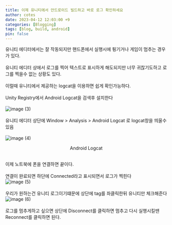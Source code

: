 ```yaml
---
title: 이제 유니티에서 안드로이드 빌드하고 바로 로그 확인하세요
author: cotes
date: 2023-04-12 12:03:00 +9
categories: [Blogging]
tags: [blog, build, android]
pin: false
---
```


유니티 에디터에서는 잘 작동되지만 핸드폰에서 실행시에 튕기거나 게임이 멈추는 경우가 있다. <br/><br/>
유니티 에디터 상에서 로그를 찍어 텍스트로 표시하게 해도되지만 너무 귀찮기도하고 로그를 찍을수 없는 상황도 있다.<br/><br/>
 이럴때 유니티에서 제공하는 logcat을 이용하면 쉽게 확인가능하다. <br/><br/>
 Unity Registry에서 Android Logcat을 검색후 설치한다 <br/><br/>
![image (3)](https://github.com/cotes2020/jekyll-theme-chirpy/assets/124504898/1520c3d2-b5fe-4b6d-b395-5227255e3997)<br/><br/>
유니티 에디터 상단에 Window > Analysis > Android Logcat 로 logcat창을 띄울수있음 <br/><br/>
![image (4)](https://github.com/cotes2020/jekyll-theme-chirpy/assets/124504898/3a7d8763-228e-4d2e-a4d1-966d0daeb6db) <br/> 
<center> Android Logcat </center> <br/>

이제 노트북에 폰을 연결하면 끝이다. <br/><br/>
연결이 완료되면 하단에 Connected라고 표시되면서 로그가 찍힌다 <br/>
![image (5)](https://github.com/cotes2020/jekyll-theme-chirpy/assets/124504898/5d3f97bc-c326-4e78-a885-b76d52bbee87) <br/><br/>
우리가 원하는건 유니티 로그이기떄문에 상단에 tag를 좌클릭한뒤 유니티만 체크해준다 <br/>
![image (6)](https://github.com/cotes2020/jekyll-theme-chirpy/assets/124504898/a9aa0ad5-e97f-4baa-94d1-01264c74b597) <br/><br/>
로그를 멈추게하고 싶으면 상단에 Disconnect를 클릭하면 멈추고 다시 실행시킬땐 Reconnect를 클릭하면 된다.